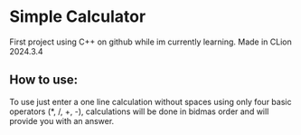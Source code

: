 # Simple Calculator
 First project using C++ on github while im currently learning.
 Made in CLion 2024.3.4
 
 ## How to use:
To use just enter a one line calculation without spaces using only four basic operators (*, /, +, -), calculations will be done in bidmas order and will provide you with an answer.
